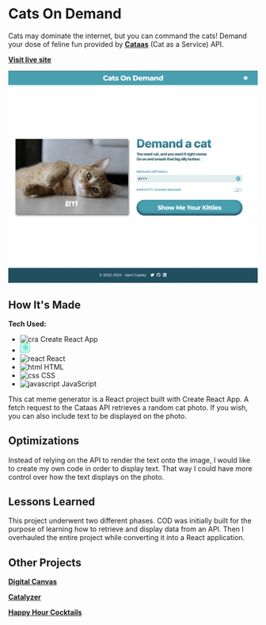 # Cats On Demand
Cats may dominate the internet, but you can command the cats! Demand your dose of feline fun provided by **[Cataas](https://cataas.com)** (Cat as a Service) API.

**[Visit live site](https://acopperlily.github.io/cats-on-demand)**

![Screenshot of Cats On Demand website](https://raw.githubusercontent.com/acopperlily/cats-on-demand/main/public/main-preview.png)


## How It's Made

**Tech Used:** 
- ![cra](./src/icons/cra.svg|width=20) Create React App
- <img src="./src/icons/cra.svg" width="20">
- ![react](./src/icons/react.svg|width=20) React
- ![html](./src/icons/html.svg|width=20) HTML
- ![css](./src/icons/css.svg|width=20) CSS
- ![javascript](./src/icons/javascript.svg|width=20) JavaScript

This cat meme generator is a React project built with Create React App. A fetch request to the Cataas API retrieves a random cat photo. If you wish, you can also include text to be displayed on the photo.

## Optimizations

Instead of relying on the API to render the text onto the image, I would like to create my own code in order to display text. That way I could have more control over how the text displays on the photo.

## Lessons Learned

This project underwent two different phases. COD was initially built for the purpose of learning how to retrieve and display data from an API. Then I overhauled the entire project while converting it into a React application.

## Other Projects

**[Digital Canvas](https://acopperlily.github.io/digital-canvas)**

**[Catalyzer](https://catalyzer.netlify.app)**

**[Happy Hour Cocktails](https://acopperlily.github.io/happy-hour-cocktails)**
